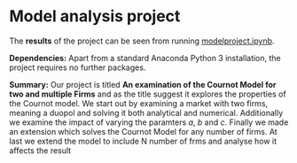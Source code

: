 # Model analysis project

The **results** of the project can be seen from running [modelproject.ipynb](modelproject.ipynb).

**Dependencies:** Apart from a standard Anaconda Python 3 installation, the project requires no further packages.

**Summary:** Our project is titled **An examination of the Cournot Model for two and multiple Firms** and as the title suggest it explores the properties of the Cournot model. We start out by examining a market with two firms, meaning a duopol and solving it both analytical and numerical. Additionally we examine the impact of varying the paramters $a$, $b$ and $c$. Finally we made an extension which solves the Cournot Model for any number of firms.  At last we extend the model to include N number of frms and analyse how it affects the result
